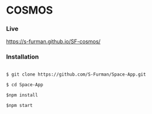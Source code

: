 # COSMOS

### Live

https://s-furman.github.io/SF-cosmos/


### Installation

```

$ git clone https://github.com/S-Furman/Space-App.git

$ cd Space-App

$npm install

$npm start
```
